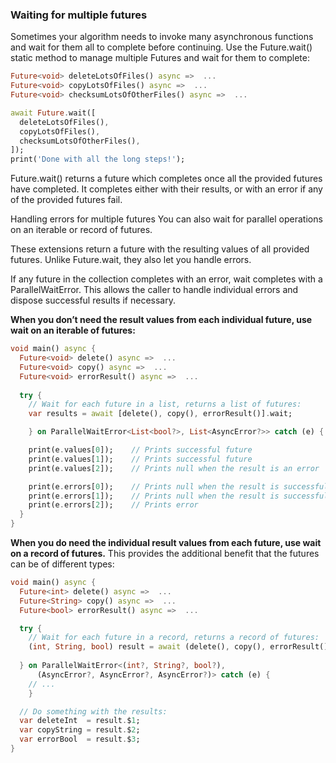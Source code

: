 ### Waiting for multiple futures

Sometimes your algorithm needs to invoke many asynchronous functions and wait for them all to complete before continuing. Use the Future.wait() static method to manage multiple Futures and wait for them to complete:

```dart
Future<void> deleteLotsOfFiles() async =>  ...
Future<void> copyLotsOfFiles() async =>  ...
Future<void> checksumLotsOfOtherFiles() async =>  ...

await Future.wait([
  deleteLotsOfFiles(),
  copyLotsOfFiles(),
  checksumLotsOfOtherFiles(),
]);
print('Done with all the long steps!');
```

Future.wait() returns a future which completes once all the provided futures have completed. It completes either with their results, or with an error if any of the provided futures fail.

Handling errors for multiple futures
You can also wait for parallel operations on an iterable or record of futures.

These extensions return a future with the resulting values of all provided futures. Unlike Future.wait, they also let you handle errors.

If any future in the collection completes with an error, wait completes with a ParallelWaitError. This allows the caller to handle individual errors and dispose successful results if necessary.

**When you don’t need the result values from each individual future, use wait on an iterable of futures:**

```dart
void main() async {
  Future<void> delete() async =>  ...
  Future<void> copy() async =>  ...
  Future<void> errorResult() async =>  ...
  
  try {
    // Wait for each future in a list, returns a list of futures:
    var results = await [delete(), copy(), errorResult()].wait;

    } on ParallelWaitError<List<bool?>, List<AsyncError?>> catch (e) {

    print(e.values[0]);    // Prints successful future
    print(e.values[1]);    // Prints successful future
    print(e.values[2]);    // Prints null when the result is an error

    print(e.errors[0]);    // Prints null when the result is successful
    print(e.errors[1]);    // Prints null when the result is successful
    print(e.errors[2]);    // Prints error
  }
}
```

**When you do need the individual result values from each future, use wait on a record of futures.** This provides the additional benefit that the futures can be of different types:

```dart
void main() async {
  Future<int> delete() async =>  ...
  Future<String> copy() async =>  ...
  Future<bool> errorResult() async =>  ...

  try {    
    // Wait for each future in a record, returns a record of futures:
    (int, String, bool) result = await (delete(), copy(), errorResult()).wait;
  
  } on ParallelWaitError<(int?, String?, bool?),
      (AsyncError?, AsyncError?, AsyncError?)> catch (e) {
    // ...
    }

  // Do something with the results:
  var deleteInt  = result.$1;
  var copyString = result.$2;
  var errorBool  = result.$3;
}
```